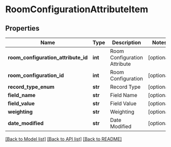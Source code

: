 # RoomConfigurationAttributeItem

## Properties
Name | Type | Description | Notes
------------ | ------------- | ------------- | -------------
**room_configuration_attribute_id** | **int** | Room Configuration Attribute | [optional] 
**room_configuration_id** | **int** | Room Configuration | [optional] 
**record_type_enum** | **str** | Record Type | [optional] 
**field_name** | **str** | Field Name | [optional] 
**field_value** | **str** | Field Value | [optional] 
**weighting** | **str** | Weighting | [optional] 
**date_modified** | **str** | Date Modified | [optional] 

[[Back to Model list]](../README.md#documentation-for-models) [[Back to API list]](../README.md#documentation-for-api-endpoints) [[Back to README]](../README.md)


